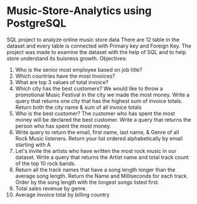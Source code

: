 # Music-Store-Analytics using PostgreSQL
SQL project to analyze online music store data
There are 12 table in the dataset and every table is connected with Primary key and Foreign Key. 
The project was made to examine the dataset with the help of SQL and to help store understand its buisness growth.
Objectives:
1. Who is the senior most employee based on job title? 
2. Which countries have the most Invoices? 
3. What are top 3 values of total invoice? 
4. Which city has the best customers? We would like to throw a promotional Music Festival in the city we made the most money. Write a query that returns one city that has the highest sum of invoice totals. Return both the city name & sum of all invoice totals 
5. Who is the best customer? The customer who has spent the most money will be declared the best customer. Write a query that returns the person who has spent the most money.
6. Write query to return the email, first name, last name, & Genre of all Rock Music listeners. Return your list ordered alphabetically by email starting with A 
7. Let's invite the artists who have written the most rock music in our dataset. Write a query that returns the Artist name and total track count of the top 10 rock bands.
8. Return all the track names that have a song length longer than the average song length. Return the Name and Milliseconds for each track. Order by the song length with the longest songs listed first.
9. Total sales revenue by genre.
10. Average invoice total by billing country
